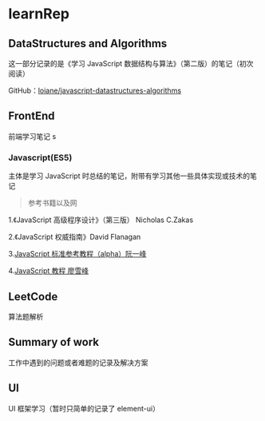 # learnRep


## DataStructures and Algorithms

这一部分记录的是《学习 JavaScript 数据结构与算法》（第二版）的笔记（初次阅读）

GitHub：[loiane/javascript-datastructures-algorithms](https://github.com/loiane/javascript-datastructures-algorithms)

## FrontEnd

前端学习笔记
s
### Javascript(ES5)

主体是学习 JavaScript 时总结的笔记，附带有学习其他一些具体实现或技术的笔记

> 参考书籍以及网

1.《JavaScript 高级程序设计》（第三版） Nicholas C.Zakas

2.《JavaScript 权威指南》David Flanagan

3.[JavaScript 标准参考教程（alpha）阮一峰](http://javascript.ruanyifeng.com/)

4.[JavaScript 教程 廖雪峰](https://www.liaoxuefeng.com/wiki/001434446689867b27157e896e74d51a89c25cc8b43bdb3000)

## LeetCode

算法题解析

## Summary of work

工作中遇到的问题或者难题的记录及解决方案

## UI

UI 框架学习（暂时只简单的记录了 element-ui）
